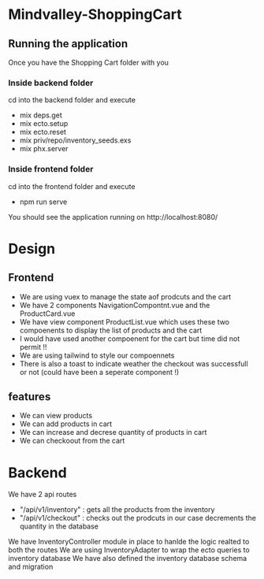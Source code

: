 # Mindvalley-ShoppingCart

## Running the application
Once you have the Shopping Cart folder with you
### Inside backend folder

cd into the backend folder and execute 
- mix deps.get
- mix ecto.setup
- mix ecto.reset
- mix priv/repo/inventory_seeds.exs
- mix phx.server

### Inside frontend folder

cd into the frontend folder and execute
- npm run serve

You should see the application running on http://localhost:8080/

# Design
## Frontend

* We are using vuex to manage the state aof prodcuts and the cart
* We have 2 components NavigationCompontnt.vue and the ProductCard.vue 
* We have view component ProductList.vue which uses these two compoenents to display the list of products and the cart
* I would have used another compoenent for the cart but time did not permit !!
* We are using tailwind to style our compoennets
* There is also a toast to indicate weather the checkout was successfull or not (could have been a seperate component !)

## features
* We can view products
* We can add products in cart
* We can increase and decrese quantity of products in cart
* We can checkoout from the cart 

# Backend

We have 2 api routes 
- "/api/v1/inventory" : gets all the products from the inventory
- "/api/v1/checkout" : checks out the prodcuts in our case decrements the quantity in the database

We have InventoryController module in place to hanlde the logic realted to both the routes 
We are using InventoryAdapter to wrap the ecto queries to inventory database
We have also defined the inventory database schema and migration
